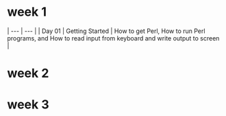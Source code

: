 # week 1

| --- | --- |
| Day 01 | Getting Started | How to get Perl, How to run Perl programs, and How to read input from keyboard and write output to screen |


# week 2

# week 3
